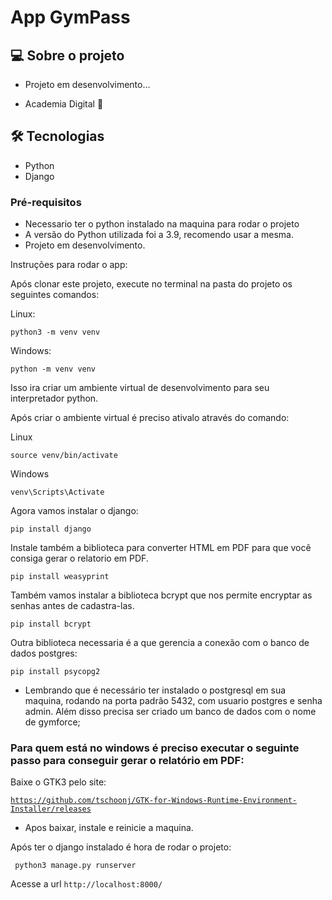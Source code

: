 # App GymPass

## 💻 Sobre o projeto
- <p>Projeto em desenvolvimento...</p>
- <p>Academia Digital 🚀</p>

## 🛠 Tecnologias

- Python
- Django


### Pré-requisitos

* Necessario ter o python instalado na maquina para rodar o projeto
* A versão do Python utilizada foi a 3.9, recomendo usar a mesma.
* Projeto em desenvolvimento.

Instruções para rodar o app:

Após clonar este projeto, execute no terminal na pasta do projeto os seguintes comandos:

Linux:

<code>python3 -m venv venv</code>

Windows: 

<code>python -m venv venv</code>


Isso ira criar um ambiente virtual de desenvolvimento para seu interpretador python.

Após criar o ambiente virtual é preciso ativalo através do comando:

Linux

<code>source venv/bin/activate</code>

Windows

<code>venv\Scripts\Activate</code>

Agora vamos instalar o django:

<code>pip install django</code>

Instale também a biblioteca para converter HTML em PDF para que você consiga gerar o relatorio em PDF.

<code>pip install weasyprint</code>

Também vamos instalar a biblioteca bcrypt que nos permite encryptar as senhas antes de cadastra-las.

<code>pip install bcrypt</code>

Outra biblioteca necessaria é a que gerencia a conexão com o banco de dados postgres:

<code>pip install psycopg2</code>

* Lembrando que é necessário ter instalado o postgresql em sua maquina, rodando na porta padrão 5432, com usuario postgres e senha admin. Além disso precisa ser criado um banco de dados com o nome de gymforce;

### Para quem está no windows é preciso executar o seguinte passo para conseguir gerar o relatório em PDF:

Baixe o GTK3 pelo site:

<code>https://github.com/tschoonj/GTK-for-Windows-Runtime-Environment-Installer/releases</code>

* Apos baixar, instale e reinicie a maquina.

Após ter o django instalado é hora de rodar o projeto:

<code> python3 manage.py runserver</code>

Acesse a url <code>http://localhost:8000/</code>
